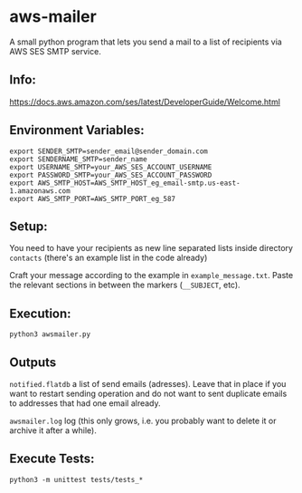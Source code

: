 # aws-mailer
A small python program that lets you send a mail to a list of recipients via AWS SES SMTP service.

## Info:
https://docs.aws.amazon.com/ses/latest/DeveloperGuide/Welcome.html

## Environment Variables:
```
export SENDER_SMTP=sender_email@sender_domain.com
export SENDERNAME_SMTP=sender_name
export USERNAME_SMTP=your_AWS_SES_ACCOUNT_USERNAME
export PASSWORD_SMTP=your_AWS_SES_ACCOUNT_PASSWORD
export AWS_SMTP_HOST=AWS_SMTP_HOST_eg_email-smtp.us-east-1.amazonaws.com
export AWS_SMTP_PORT=AWS_SMTP_PORT_eg_587
```

## Setup:
You need to have your recipients as new line separated lists inside directory
`contacts` (there's an example list in the code already)

Craft your message according to the example in `example_message.txt`. Paste the
relevant sections in between the markers (`__SUBJECT`, etc).

## Execution:
`python3 awsmailer.py`

## Outputs
`notified.flatdb` a list of send emails (adresses). Leave that in place if you
want to restart sending operation and do not want to sent duplicate emails to
addresses that had one email already.

`awsmailer.log` log (this only grows, i.e. you probably want to delete it or
  archive it after a while).

## Execute Tests:
`python3 -m unittest tests/tests_*`
